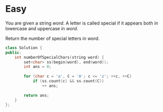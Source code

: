 # Easy

You are given a string $word$. A letter is called special if it appears both in lowercase and uppercase in $word$.

Return the number of special letters in $word$.

```cpp
class Solution {
public:
    int numberOfSpecialChars(string word) {
        set<char> ss(begin(word), end(word));
        int ans = 0;
        
        for (char c = 'a', C = 'A'; c <= 'z'; ++c, ++C)
            if (ss.count(c) && ss.count(C))
                ++ ans;
        
        return ans;
    }
};
```

